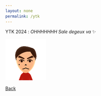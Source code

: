 ```yaml
---
layout: none
permalink: /ytk
---
```

YTK 2024 : *OHHHHHHH Sale degeux va* ✨

![YTK](https://raw.githubusercontent.com/1CreeperTV/1creepertv.github.io/refs/heads/main/ytk.png)

[Back](https://1creepertv.github.io)
